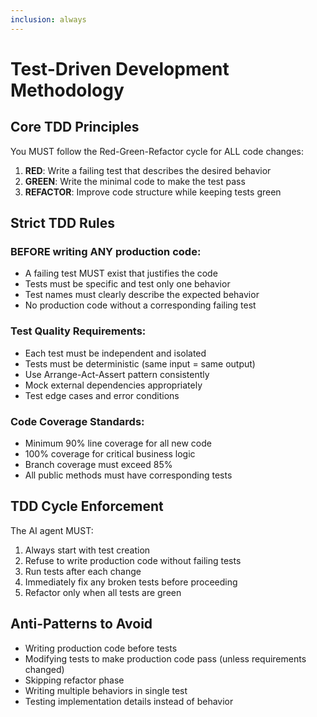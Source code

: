 ```yaml
---
inclusion: always
---
```


# Test-Driven Development Methodology

## Core TDD Principles

You MUST follow the Red-Green-Refactor cycle for ALL code changes:

1. **RED**: Write a failing test that describes the desired behavior
2. **GREEN**: Write the minimal code to make the test pass
3. **REFACTOR**: Improve code structure while keeping tests green

## Strict TDD Rules

### BEFORE writing ANY production code:
- A failing test MUST exist that justifies the code
- Tests must be specific and test only one behavior
- Test names must clearly describe the expected behavior
- No production code without a corresponding failing test

### Test Quality Requirements:
- Each test must be independent and isolated
- Tests must be deterministic (same input = same output)
- Use Arrange-Act-Assert pattern consistently
- Mock external dependencies appropriately
- Test edge cases and error conditions

### Code Coverage Standards:
- Minimum 90% line coverage for all new code
- 100% coverage for critical business logic
- Branch coverage must exceed 85%
- All public methods must have corresponding tests

## TDD Cycle Enforcement

The AI agent MUST:
1. Always start with test creation
2. Refuse to write production code without failing tests
3. Run tests after each change
4. Immediately fix any broken tests before proceeding
5. Refactor only when all tests are green

## Anti-Patterns to Avoid

- Writing production code before tests
- Modifying tests to make production code pass (unless requirements changed)
- Skipping refactor phase
- Writing multiple behaviors in single test
- Testing implementation details instead of behavior